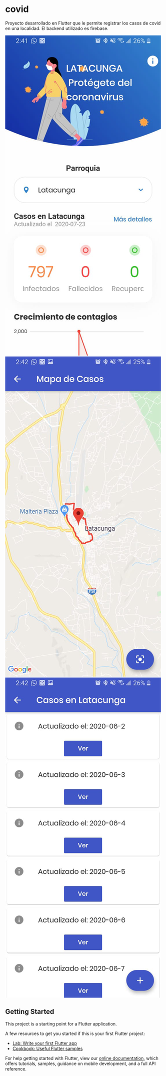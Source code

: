 # covid

Proyecto desarrollado en Flutter que le permite registrar los casos de covid en una localidad. 
El backend utilizado es firebase.


![alt text](https://github.com/RicharC293/shoes-shop-ui/blob/main/assets/images/8abad5101293127.5f1b3cae566e8.jpeg)
![alt text](https://github.com/RicharC293/shoes-shop-ui/blob/main/assets/images/2f7f52101293127.5f1b3cae55c18.jpeg)
![alt text](https://github.com/RicharC293/shoes-shop-ui/blob/main/assets/images/2b9f9f101293127.5f1b3cae56216.jpeg)

## Getting Started

This project is a starting point for a Flutter application.

A few resources to get you started if this is your first Flutter project:

- [Lab: Write your first Flutter app](https://flutter.dev/docs/get-started/codelab)
- [Cookbook: Useful Flutter samples](https://flutter.dev/docs/cookbook)

For help getting started with Flutter, view our
[online documentation](https://flutter.dev/docs), which offers tutorials,
samples, guidance on mobile development, and a full API reference.
